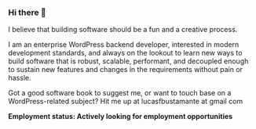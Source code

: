### Hi there 👋

I believe that building software should be a fun and a creative process.

I am an enterprise WordPress backend developer, interested in modern development standards, and always on the lookout to learn new ways to build software that is robust, scalable, performant, and decoupled enough to sustain new features and changes in the requirements without pain or hassle. 

Got a good software book to suggest me, or want to touch base on a WordPress-related subject? Hit me up at lucasfbustamante at gmail com

**Employment status: Actively looking for employment opportunities**
